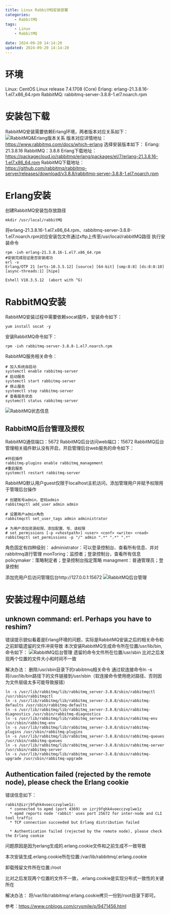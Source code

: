 ```yaml
---
title: Linux RabbitMQ安装部署
categories:
	- RabbitMQ
tags: 
	- Linux
	- RabbitMQ
	
date: 2024-09-20 14:14:20
updated: 2024-09-20 14:14:20
---
```

<!-- toc -->

# <span id="inline-blue">环境</span>

Linux: CentOS Linux release 7.4.1708 (Core) 
Erlang: erlang-21.3.8.16-1.el7.x86_64.rpm
RabbitMQ: rabbitmq-server-3.8.8-1.el7.noarch.rpm
# <span id="inline-blue">安装包下载</span>
RabbitMQ安装需要依赖Erlang环境，两者版本对应关系如下：
![RabbitMQ&Erlang版本关系](/images/RabbitMQ/RabbitMQ_20240920_001.png)
版本对应详情地址：https://www.rabbitmq.com/docs/which-erlang
选择安装版本如下：
Erlang: 21.3.8.16
RabbitMQ：3.8.8
Erlang下载地址：https://packagecloud.io/rabbitmq/erlang/packages/el/7/erlang-21.3.8.16-1.el7.x86_64.rpm
RabbitMQ下载地址：https://github.com/rabbitmq/rabbitmq-server/releases/download/v3.8.8/rabbitmq-server-3.8.8-1.el7.noarch.rpm

# <span id="inline-blue">Erlang安装</span>
创建RabbitMQ安装包存放路径
```shell
mkdir /usr/local/rabbitMQ
```
将erlang-21.3.8.16-1.el7.x86_64.rpm、rabbitmq-server-3.8.8-1.el7.noarch.rpm对应安装包文件通过xftp上传至/usr/local/rabbitMQ路径
执行安装命令
```shell
rpm -ivh erlang-21.3.8.16-1.el7.x86_64.rpm
#安装完成验证是否安装成功
erl -v
Erlang/OTP 21 [erts-10.3.5.12] [source] [64-bit] [smp:8:8] [ds:8:8:10] [async-threads:1] [hipe]

Eshell V10.3.5.12  (abort with ^G)
```

# <span id="inline-blue">RabbitMQ安装</span>

RabbitMQ安装过程中需要依赖socat插件，安装命令如下：
```shell
yum install socat -y
```
安装RabbitMQ命令如下：
```shell
rpm -ivh rabbitmq-server-3.8.8-1.el7.noarch.rpm
```

RabbitMQ服务相关命令：
```shell
# 加入系统自启动
systemctl enable rabbitmq-server
# 启动服务
systemctl start rabbitmq-server
# 停止服务
systemctl stop rabbitmq-server
# 查看服务状态
systemctl status rabbitmq-server
```
![RabbitMQ状态信息](/images/RabbitMQ/RabbitMQ_20240920_003.png)

## <span id="inline-blue">RabbitMQ后台管理及授权</span>

RabbitMQ通信端口：5672
RabbitMQ后台访问web端口：15672
RabbitMQ后台管理相关插件默认没有开启，开启管理后台web服务的命令如下：
```shell
#开启插件
rabbitmq-plugins enable rabbitmq_management
#重启服务
systemctl restart rabbitmq-server
```
RabbitMQ默认用户guest仅限于localhost主机访问，添加管理用户并赋予权限用于管理后台操作
```shell
# 创建账号admin、密码admin
rabbitmqctl add_user admin admin

# 设置用户admin角色
rabbitmqctl set_user_tags admin administrator

# 为用户添加资源权限，添加配置、写、读权限
# set_permissions [-p <vhostpath>] <user> <conf> <write> <read>
rabbitmqctl set_permissions -p "/" admin ".*" ".*" ".*"
```
角色固定有四种级别：
administrator：可以登录控制台、查看所有信息、并对rabbitmq进行管理
monToring：监控者；登录控制台，查看所有信息
policymaker：策略制定者；登录控制台指定策略
managment：普通管理员；登录控制

添加完用户后访问管理后台http://127.0.0.1:15672
![RabbitMQ后台管理](/images/RabbitMQ/RabbitMQ_20240920_003.png)

# <span id="inline-blue">安装过程中问题总结</span>

## <span id="inline-blue">unknown command: erl. Perhaps you have to reshim?</span>
错误提示貌似看着是Erlang环境的问题，实际是RabbitMQ安装之后的相关命令和之前卸载遗留的文件冲突导致
本次安装RabbitMQ生成命令所在位置/usr/lib/bin,命令如下：
![RabbitMQ后台管理](/images/RabbitMQ/RabbitMQ_20240920_004.png)
遗留的命令文件所在位置/usr/sbin
比对之后发现两个位置的文件大小和时间不一致

解决办法：
删除/usr/sbin目录下的rabibtmq相关命令
通过软连接命令ln -s 将/usr/lib/bin路径下的文件链接到/usr/sbin（软连接命令使用绝对路径、否则因为文件层级太多可能导致报错）
```shell
ln -s /usr/lib/rabbitmq/lib/rabbitmq_server-3.8.8/sbin/rabbitmqctl /usr/sbin/rabbitmqctl
ln -s /usr/lib/rabbitmq/lib/rabbitmq_server-3.8.8/sbin/rabbitmq-defaults /usr/sbin/rabbitmq-defaults
ln -s /usr/lib/rabbitmq/lib/rabbitmq_server-3.8.8/sbin/rabbitmq-diagnostics /usr/sbin/rabbitmq-diagnostics
ln -s /usr/lib/rabbitmq/lib/rabbitmq_server-3.8.8/sbin/rabbitmq-env /usr/sbin/rabbitmq-env
ln -s /usr/lib/rabbitmq/lib/rabbitmq_server-3.8.8/sbin/rabbitmq-plugins /usr/sbin/rabbitmq-plugins
ln -s /usr/lib/rabbitmq/lib/rabbitmq_server-3.8.8/sbin/rabbitmq-queues /usr/sbin/rabbitmq-queues
ln -s /usr/lib/rabbitmq/lib/rabbitmq_server-3.8.8/sbin/rabbitmq-server /usr/sbin/rabbitmq-server
ln -s /usr/lib/rabbitmq/lib/rabbitmq_server-3.8.8/sbin/rabbitmq-upgrade /usr/sbin/rabbitmq-upgrade
```
## <span id="inline-blue">Authentication failed (rejected by the remote node), please check the Erlang cookie</span>
错误信息如下：
```shell
rabbit@izrj9fqhk4voecczvplwe1z:
  * connected to epmd (port 4369) on izrj9fqhk4voecczvplwe1z
  * epmd reports node 'rabbit' uses port 25672 for inter-node and CLI tool traffic 
  * TCP connection succeeded but Erlang distribution failed 

  * Authentication failed (rejected by the remote node), please check the Erlang cookie
```
问题原因是因为erlang生成的.erlang.cookie文件和之前生成不一致导致

本次安装生成.erlang.cookie所在位置:/var/lib/rabbitmq/.erlang.cookie

卸载残留文件所在位置:/root

比对之后发现两个位置的文件不一致，.erlang.cookie是实现分布式一致性的关键所在

解决办法：
将/var/lib/rabbitmq/.erlang.cookie拷贝一份到/root目录下即可。

参考：https://www.cnblogs.com/crysmile/p/9471456.html
